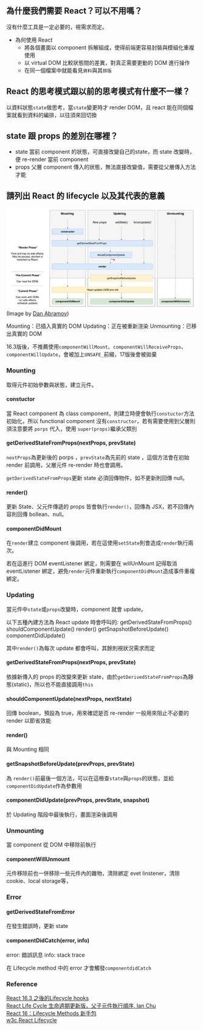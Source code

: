 ## 為什麼我們需要 React？可以不用嗎？
沒有什麼工具是一定必要的，視需求而定。
* 為何使用 React
  * 將各個畫面以 component 拆解組成，使得前端更容易封裝與模組化重複使用
  * 以 virtual DOM 比較狀態間的差異，對真正需要更動的 DOM 進行操作
  * 在同一個檔案中就能看見`資料`與其`排版`


## React 的思考模式跟以前的思考模式有什麼不一樣？
以資料狀態`state`做思考，當`state`變更時才 render DOM，且 react 能在同個檔案就看到資料的編排，以往須來回切換

## state 跟 props 的差別在哪裡？
* state
  當前 component 的狀態，可直接改變自己的state，而 state 改變時，便 re-render 當前 component
* props
  父層 component 傳入的狀態，無法直接改變值，需要從父層傳入方法才能


## 請列出 React 的 lifecycle 以及其代表的意義
![](react_lifecycle.jpeg)  
(Image by [Dan Abramov](https://twitter.com/dan_abramov/status/1019527421303951360?s=20))

Mounting：已插入真實的 DOM
Updating：正在被重新渲染
Unmounting：已移出真實的 DOM

16.3版後，不推薦使用`componentWillMount`、`componentWillReceiveProps`、`componentWillUpdate`，會被加上`UNSAFE_`前綴，17版後會被拋棄


### Mounting

取得元件初始參數與狀態，建立元件。 

#### constuctor
當 React component 為 class component，則建立時便會執行`constuctor`方法初始化，所以 functional component 沒有`constructor`，若有需要使用到父層則須注意要將 `porps` 代入，使用 `super(props)`繼承父類別

#### getDerivedStateFromProps(nextProps, prevState)
`nextProps`為更新後的 porps ，`prevState`為先前的 state ，這個方法會在初始 render 前調用，父層元件 re-render 時也會調用。

`getDerivedStateFromProps`更新 state 必須回傳物件，如不更新則回傳 null。

#### render()
更新 State、父元件傳遞的 props 皆會執行`render()`，回傳為 JSX，若不回傳內容則回傳 bollean、null。

#### componentDidMount
在`render`建立 component 後調用，若在這使用`setState`則會造成`render`執行兩次。

若在這進行 DOM eventListener 綁定，則需要在 willUnMount 記得取消 eventListener 綁定，避免`render`元件重新執行`componentDidMount`造成事件重複綁定。


### Updating

當元件中`state`或`props`改變時，component 就會 update。

以下五種內建方法為 React update 時會呼叫的:
getDerivedStateFromProps()
shouldComponentUpdate()
render()
getSnapshotBeforeUpdate()
componentDidUpdate()

其中`render()`為每次 update 都會呼叫，其餘則視狀況需求而定

#### getDerivedStateFromProps(nextProps, prevState)
依據新傳入的 props 的改變來更新 state，由於`getDerivedStateFromProps`為靜態(static)，所以也不能直接調用`this`

#### shouldComponentUpdate(nextProps, nextState)
回傳 boolean，預設為 true，用來確認是否 re-render
一般用來阻止不必要的 render 以節省效能

#### render()
與 Mounting 相同

#### getSnapshotBeforeUpdate(prevProps, prevState)
為 `render()`前最後一個方法，可以在這檢查`state`與`props`的狀態，並給`componentDidUpdate`作為參數用

#### componentDidUpdate(prevProps, prevState, snapshot)
於 Updating 階段中最後執行，畫面渲染後調用


### Unmounting
當 component 從 DOM 中移除前執行

#### componentWillUnmount
元件移除前也一併移除一些元件內的雜物，清除綁定 evet linstener，清除 cookie、local storage等，


### Error
#### getDerivedStateFromError
在發生錯誤時，更新 state

#### componentDidCatch(error, info)
error: 錯誤訊息
info: stack trace

在 Lifecycle method 中的 error 才會觸發`componentdidCatch`


### Reference
[React 16.3 之後的Lifecycle hooks](https://medium.com/@nightspirit622/react-16-3-%E4%B9%8B%E5%BE%8C%E7%9A%84lifecycle-hooks-311661f65859)  
[React Life Cycle 生命週期更新版，父子元件執行順序, Ian Chu
](https://iandays.com/2018/07/27/reactlife/)  
[React 16：Lifecycle Methods 新手包](https://5xruby.tw/posts/react-16-lifecycle-methods/)  
[w3c,React Lifecycle](https://www.w3schools.com/react/react_lifecycle.asp)